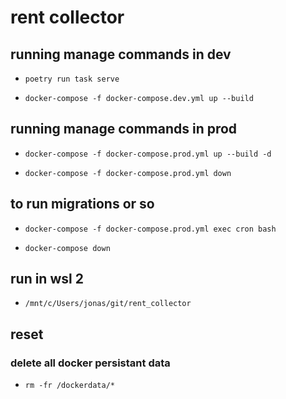 # rent collector

## running manage commands in dev

- `poetry run task serve`

- `docker-compose -f docker-compose.dev.yml up --build`


## running manage commands in prod

- `docker-compose -f docker-compose.prod.yml up --build -d`

- `docker-compose -f docker-compose.prod.yml down`


## to run migrations or so
- `docker-compose -f docker-compose.prod.yml exec cron bash`

- `docker-compose down`

## run in wsl 2
- `/mnt/c/Users/jonas/git/rent_collector`


## reset

### delete all docker persistant data
- `rm -fr /dockerdata/*`